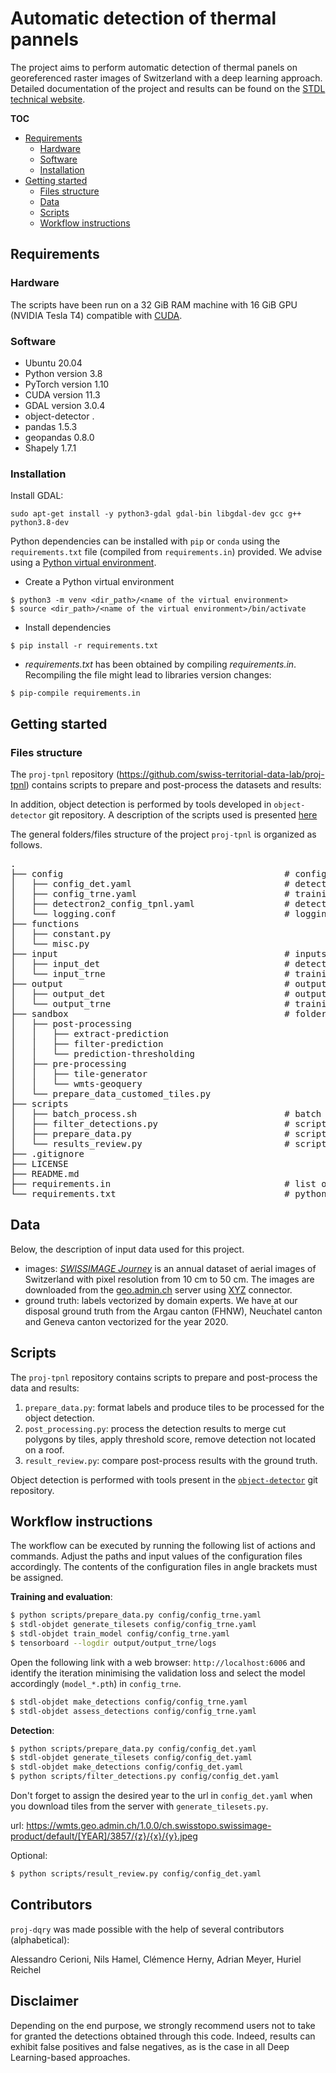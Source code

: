 # Automatic detection of thermal pannels

The project aims to perform automatic detection of thermal panels on georeferenced raster images of Switzerland with a deep learning approach. Detailed documentation of the project and results can be found on the [STDL technical website](https://tech.stdl.ch/PROJ-TPNL/). <br>

**TOC**
- [Requirements](#requirements)
    - [Hardware](#hardware)
    - [Software](#software)
    - [Installation](#installation)
- [Getting started](#getting-started)
    - [Files structure](#files-structure)
    - [Data](#data)
    - [Scripts](#scripts)
    - [Workflow instructions](#workflow-instructions)

## Requirements

### Hardware

The scripts have been run on a 32 GiB RAM machine with 16 GiB GPU (NVIDIA Tesla T4) compatible with [CUDA](https://detectron2.readthedocs.io/en/latest/tutorials/install.html). 

### Software

- Ubuntu 20.04
- Python version 3.8
- PyTorch version 1.10
- CUDA version 11.3
- GDAL version 3.0.4
- object-detector .
- pandas 1.5.3
- geopandas 0.8.0
- Shapely 1.7.1

### Installation

Install GDAL:

```
sudo apt-get install -y python3-gdal gdal-bin libgdal-dev gcc g++ python3.8-dev
```

Python dependencies can be installed with `pip` or `conda` using the `requirements.txt` file (compiled from `requirements.in`) provided. We advise using a [Python virtual environment](https://docs.python.org/3/library/venv.html).

- Create a Python virtual environment
```
$ python3 -m venv <dir_path>/<name of the virtual environment>
$ source <dir_path>/<name of the virtual environment>/bin/activate
```

- Install dependencies
```
$ pip install -r requirements.txt
```

- _requirements.txt_ has been obtained by compiling _requirements.in_. Recompiling the file might lead to libraries version changes:
```
$ pip-compile requirements.in
```


## Getting started

### Files structure

The `proj-tpnl` repository (https://github.com/swiss-territorial-data-lab/proj-tpnl) contains scripts to prepare and post-process the datasets and results:

In addition, object detection is performed by tools developed in `object-detector` git repository. A description of the scripts used is presented [here](https://github.com/swiss-territorial-data-lab/object-detector)

The general folders/files structure of the project `proj-tpnl` is organized as follows. 

<pre>.
├── config                                          # configurations files folder
│   ├── config_det.yaml                             # detection workflow
│   ├── config_trne.yaml                            # training and evaluation workflow
│   ├── detectron2_config_tpnl.yaml                 # detectron 2
│   └── logging.conf                                # logging configuration
├── functions                                    
│   ├── constant.py                
│   └── misc.py                               
├── input                                           # inputs folders
│   ├── input_det                                   # detection input data
│   └── input_trne                                  # training and evaluation input data
├── output                                          # output folders
│   ├── output_det                                  # output detections
│   └── output_trne                                 # training and evaluation outputs  
├── sandbox                                         # folder containing scripts in developments. Their execcution is not guarentee. README are present in each sub-folders
│   ├── post-processing  
│   │   ├── extract-prediction 
│   │   ├── filter-prediction 
│   │   └── prediction-thresholding                      
│   ├── pre-processing       
│   │   ├── tile-generator  
│   │   └── wmts-geoquery                                      
│   └── prepare_data_customed_tiles.py            
├── scripts
│   ├── batch_process.sh                            # batch script automatising the detection workflow
│   ├── filter_detections.py                        # script filtering the detections according to threshold values
│   ├── prepare_data.py                             # script preparing data to be processed by the object-detector scripts
│   └── results_review.py                           # script assessing the results 
├── .gitignore                                      
├── LICENSE
├── README.md                                      
├── requirements.in                                 # list of python libraries required for the project
└── requirements.txt                                # python dependencies compiled from requirements.in file
</pre>

## Data

Below, the description of input data used for this project. 

- images: [_SWISSIMAGE Journey_](https://www.swisstopo.admin.ch/en/maps-data-online/maps-geodata-online/journey-through-time-images.html) is an annual dataset of aerial images of Switzerland with pixel resolution from 10 cm to 50 cm. The images are downloaded from the [geo.admin.ch](https://www.geo.admin.ch/fr) server using [XYZ](https://developers.planet.com/docs/planetschool/xyz-tiles-and-slippy-maps/) connector. 
- ground truth: labels vectorized by domain experts. We have at our disposal ground truth from the Argau canton (FHNW), Neucĥatel canton and Geneva canton vectorized for the year 2020.


## Scripts

The `proj-tpnl` repository contains scripts to prepare and post-process the data and results:

1. `prepare_data.py`: format labels and produce tiles to be processed for the object detection.
2. `post_processing.py`: process the detection results to merge cut polygons by tiles, apply threshold score, remove detection not located on a roof.
3. `result_review.py`: compare post-process results with the ground truth.

Object detection is performed with tools present in the [`object-detector`](https://github.com/swiss-territorial-data-lab/object-detector) git repository. 


## Workflow instructions

The workflow can be executed by running the following list of actions and commands. Adjust the paths and input values of the configuration files accordingly. The contents of the configuration files in angle brackets must be assigned.

**Training and evaluation**: 

```bash
$ python scripts/prepare_data.py config/config_trne.yaml
$ stdl-objdet generate_tilesets config/config_trne.yaml
$ stdl-objdet train_model config/config_trne.yaml
$ tensorboard --logdir output/output_trne/logs
```

Open the following link with a web browser: `http://localhost:6006` and identify the iteration minimising the validation loss and select the model accordingly (`model_*.pth`) in `config_trne`.

```bash
$ stdl-objdet make_detections config/config_trne.yaml
$ stdl-objdet assess_detections config/config_trne.yaml
```

**Detection**: 

```bash
$ python scripts/prepare_data.py config/config_det.yaml
$ stdl-objdet generate_tilesets config/config_det.yaml
$ stdl-objdet make_detections config/config_det.yaml
$ python scripts/filter_detections.py config/config_det.yaml
```

Don't forget to assign the desired year to the url in `config_det.yaml` when you download tiles from the server with `generate_tilesets.py`.

url: https://wmts.geo.admin.ch/1.0.0/ch.swisstopo.swissimage-product/default/[YEAR]/3857/{z}/{x}/{y}.jpeg


Optional:
```bash
$ python scripts/result_review.py config/config_det.yaml
```

## Contributors

`proj-dqry` was made possible with the help of several contributors (alphabetical):

Alessandro Cerioni, Nils Hamel, Clémence Herny, Adrian Meyer, Huriel Reichel

## Disclaimer

Depending on the end purpose, we strongly recommend users not to take for granted the detections obtained through this code. Indeed, results can exhibit false positives and false negatives, as is the case in all Deep Learning-based approaches.